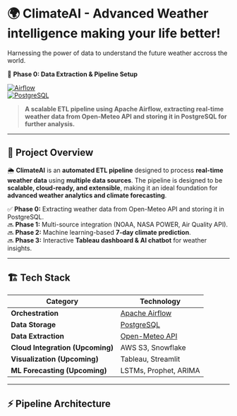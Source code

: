 # 🌍 ClimateAI - Advanced Weather intelligence making your life better!  
Harnessing the power of data to understand the future weather accross the world.

🚀 **Phase 0: Data Extraction & Pipeline Setup**  

[![Airflow](https://img.shields.io/badge/Airflow-2.6.3-blue?style=flat&logo=apache-airflow)](https://airflow.apache.org/)  
[![PostgreSQL](https://img.shields.io/badge/PostgreSQL-14-blue?style=flat&logo=postgresql)](https://www.postgresql.org/)  

> **A scalable ETL pipeline using Apache Airflow, extracting real-time weather data from Open-Meteo API and storing it in PostgreSQL for further analysis.**

---

## 📌 Project Overview
🌦️ **ClimateAI** is an **automated ETL pipeline** designed to process **real-time weather data** using **multiple data sources**. The pipeline is designed to be **scalable, cloud-ready, and extensible**, making it an ideal foundation for **advanced weather analytics and climate forecasting**.

✅ **Phase 0:** Extracting weather data from Open-Meteo API and storing it in PostgreSQL.  
🔜 **Phase 1:** Multi-source integration (NOAA, NASA POWER, Air Quality API).  
🔜 **Phase 2:** Machine learning-based **7-day climate prediction**.  
🔜 **Phase 3:** Interactive **Tableau dashboard & AI chatbot** for weather insights.  

---

## 🏗 Tech Stack
| **Category**       | **Technology** |
|-------------------|--------------|
| **Orchestration** | [Apache Airflow](https://airflow.apache.org/) |
| **Data Storage**  | [PostgreSQL](https://www.postgresql.org/) |
| **Data Extraction** | [Open-Meteo API](https://open-meteo.com/en/docs) |
| **Cloud Integration (Upcoming)** | AWS S3, Snowflake |
| **Visualization (Upcoming)** | Tableau, Streamlit |
| **ML Forecasting (Upcoming)** | LSTMs, Prophet, ARIMA |

---

## ⚡ Pipeline Architecture
